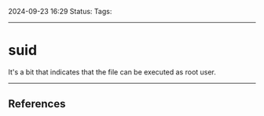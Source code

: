 2024-09-23 16:29
Status:
Tags:
___
# suid

It's a bit that indicates that the file can be executed as root user.

___
## References
